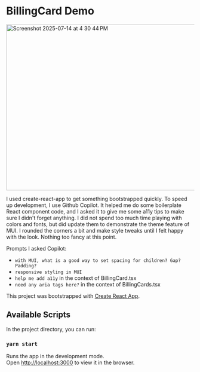 # BillingCard Demo

<img width="1031" height="444" alt="Screenshot 2025-07-14 at 4 30 44 PM" src="https://github.com/user-attachments/assets/c1b66d87-bb2b-4fd1-af51-66c893ce840f" />


I used create-react-app to get something bootstrapped quickly. To speed up development, I use Github Copilot. It helped me do some boilerplate React component code, and I asked it to give me some a11y tips to make sure I didn't forget anything. I did not spend too much time playing with colors and fonts, but did update them to demonstrate the theme feature of MUI. I rounded the corners a bit and make style tweaks until I felt happy with the look. Nothing too fancy at this point.

Prompts I asked Copilot:

- `with MUI, what is a good way to set spacing for children? Gap? Padding?`
- `responsive styling in MUI`
- `help me add a11y` in the context of BillingCard.tsx
- `need any aria tags here?` in the context of BillingCards.tsx

This project was bootstrapped with [Create React App](https://github.com/facebook/create-react-app).

## Available Scripts

In the project directory, you can run:

### `yarn start`

Runs the app in the development mode.\
Open [http://localhost:3000](http://localhost:3000) to view it in the browser.
